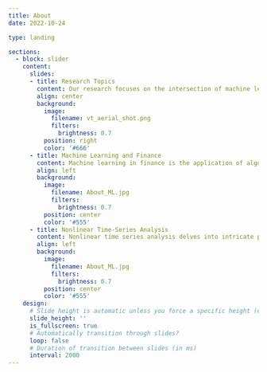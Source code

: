 ```yaml
---
title: About
date: 2022-10-24

type: landing

sections:
  - block: slider
    content:
      slides:
      - title: Research Topics
        content: Our research focuses on the intersection of machine learning and big data econometrics, with a particular focus in high-dimensional nonlinear time-series analysis and their applications in macroeconomic/financial forecasting and estimation of big financial networks.
        align: center
        background:
          image:
            filename: vt_aerial_shot.png
            filters:
              brightness: 0.7
          position: right
          color: '#666'
      - title: Machine Learning and Finance
        content: Machine learning in finance is the application of algorithms to analyze financial data and make predictions. At DLQF, we leverage machine learning to develop models for predicting market trends, optimizing investment portfolios, and identifying profitable trading opportunities.
        align: left
        background:
          image:
            filename: About_ML.jpg
            filters:
              brightness: 0.7
          position: center
          color: '#555'
      - title: Nonlinear Time-Series Analysis
        content: Nonlinear time series analysis delves into intricate patterns within time-varying data, crucial in understanding market dynamics. At DLQF, we utilize these techniques to uncover hidden correlations and forecast market movements more accurately, enhancing risk management and portfolio optimization strategies.
        align: left
        background:
          image:
            filename: About_ML.jpg
            filters:
              brightness: 0.7
          position: center
          color: '#555'
    design:
      # Slide height is automatic unless you force a specific height (e.g. '400px')
      slide_height: ''
      is_fullscreen: true
      # Automatically transition through slides?
      loop: false
      # Duration of transition between slides (in ms)
      interval: 2000
---
```

